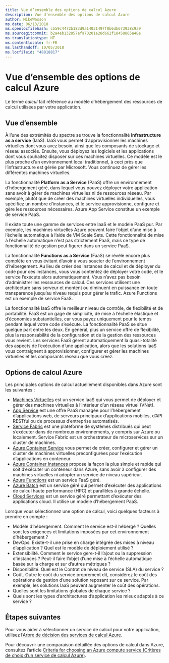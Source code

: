 ```yaml
---
title: Vue d’ensemble des options de calcul Azure
description: Vue d’ensemble des options de calcul Azure
author: MikeWasson
ms.date: 06/13/2018
ms.openlocfilehash: cb59c4472b183d9a14031497f0b6db673938c9a9
ms.sourcegitcommit: b2a4eb132857afa70201e28d662f18458865a48e
ms.translationtype: HT
ms.contentlocale: fr-FR
ms.lasthandoff: 10/05/2018
ms.locfileid: "48818817"
---
```

# <a name="overview-of-azure-compute-options"></a>Vue d’ensemble des options de calcul Azure

Le terme *calcul* fait référence au modèle d’hébergement des ressources de calcul utilisées par votre application. 

## <a name="overview"></a>Vue d’ensemble

À l’une des extrémités du spectre se trouve la fonctionnalité **infrastructure as a service** (IaaS). IaaS vous permet d’approvisionner les machines virtuelles dont vous avez besoin, ainsi que les composants de stockage et réseau associés. Ensuite, vous déployez les logiciels et les applications dont vous souhaitez disposer sur ces machines virtuelles. Ce modèle est le plus proche d’un environnement local traditionnel, à ceci près que l’infrastructure est gérée par Microsoft. Vous continuez de gérer les différentes machines virtuelles.  

La fonctionnalité **Platform as a Service** (PaaS) offre un environnement d’hébergement géré, dans lequel vous pouvez déployer votre application sans avoir à gérer de machines virtuelles ni de ressources réseau. Par exemple, plutôt que de créer des machines virtuelles individuelles, vous spécifiez un nombre d’instances, et le service approvisionne, configure et gère les ressources nécessaires. Azure App Service constitue un exemple de service PaaS.

Il existe toute une gamme de services entre IaaS et le modèle PaaS pur. Par exemple, les machines virtuelles Azure peuvent faire l’objet d’une mise à l’échelle automatique à l’aide de VM Scale Sets. Cette fonctionnalité de mise à l’échelle automatique n’est pas strictement PaaS, mais ce type de fonctionnalité de gestion peut figurer dans un service PaaS.

La fonctionnalité **Functions as a Service** (FaaS) se révèle encore plus complète en vous évitant d’avoir à vous soucier de l’environnement d’hébergement. Au lieu de créer des instances de calcul et de déployer du code pour ces instances, vous vous contentez de déployer votre code, et le service l’exécute alors automatiquement. Vous n’avez pas besoin d’administrer les ressources de calcul. Ces services utilisent une architecture sans serveur et montent ou diminuent en puissance en toute transparence jusqu’au niveau requis pour gérer le trafic. Azure Functions est un exemple de service FaaS.

La fonctionnalité IaaS offre le meilleur niveau de contrôle, de flexibilité et de portabilité. FaaS est un gage de simplicité, de mise à l’échelle élastique et d’économies substantielles, car vous payez uniquement pour le temps pendant lequel votre code s’exécute. La fonctionnalité PaaS se situe quelque part entre les deux. En général, plus un service offre de flexibilité, plus la responsabilité de la configuration et de la gestion des ressources vous revient. Les services FaaS gèrent automatiquement la quasi-totalité des aspects de l’exécution d’une application, alors que les solutions IaaS vous contraignent à approvisionner, configurer et gérer les machines virtuelles et les composants réseau que vous créez.

## <a name="azure-compute-options"></a>Options de calcul Azure

Les principales options de calcul actuellement disponibles dans Azure sont les suivantes :

- [Machines Virtuelles](/azure/virtual-machines/) est un service IaaS qui vous permet de déployer et gérer des machines virtuelles à l’intérieur d’un réseau virtuel (VNet).
- [App Service](/azure/app-service/app-service-value-prop-what-is) est une offre PaaS managée pour l’hébergement d’applications web, de serveurs principaux d’applications mobiles, d’API RESTful ou de processus d’entreprise automatisés.
- [Service Fabric](/azure/service-fabric/service-fabric-overview) est une plateforme de systèmes distribués qui peut s’exécuter dans de nombreux environnements, y compris sur Azure ou localement. Service Fabric est un orchestrateur de microservices sur un cluster de machines. 
- [Azure Container Service](/azure/container-service/container-service-intro) vous permet de créer, configurer et gérer un cluster de machines virtuelles préconfigurées pour l’exécution d’applications en conteneur.
- [Azure Container Instances](/azure/container-instances/container-instances-overview) propose la façon la plus simple et rapide qui soit d’exécuter un conteneur dans Azure, sans avoir à configurer des machines virtuelles ni adopter un service de niveau supérieur.
- [Azure Functions](/azure/azure-functions/functions-overview) est un service FaaS géré.
- [Azure Batch](/azure/batch/batch-technical-overview) est un service géré qui permet d’exécuter des applications de calcul haute performance (HPC) et parallèles à grande échelle.
- [Cloud Services](/azure/cloud-services/cloud-services-choose-me) est un service géré permettant d’exécuter des applications cloud. Il utilise un modèle d’hébergement PaaS. 

Lorsque vous sélectionnez une option de calcul, voici quelques facteurs à prendre en compte :

- Modèle d’hébergement. Comment le service est-il hébergé ? Quelles sont les exigences et limitations imposées par cet environnement d’hébergement ? 
- DevOps. Existe-t-il une prise en charge intégrée des mises à niveau d’application ? Quel est le modèle de déploiement utilisé ?
- Extensibilité. Comment le service gère-t-il l’ajout ou la suppression d’instances ? Peut-il faire l’objet d’une mise à l’échelle automatique basée sur la charge et sur d’autres métriques ? 
- Disponibilité. Quel est le Contrat de niveau de service (SLA) du service ? 
- Coût. Outre le coût du service proprement dit, considérez le coût des opérations de gestion d’une solution reposant sur ce service. Par exemple, les solutions IaaS peuvent augmenter le coût des opérations.
- Quelles sont les limitations globales de chaque service ? 
- Quels sont les types d’architectures d’application les mieux adaptés à ce service ? 

## <a name="next-steps"></a>Étapes suivantes

Pour vous aider à sélectionner un service de calcul pour votre application, utilisez l’[Arbre de décision des services de calcul Azure](./compute-decision-tree.md).

Pour découvrir une comparaison détaillée des options de calcul dans Azure, consultez l’article [Criteria for choosing an Azure compute service (Critères de choix d’un service de calcul Azure)](./compute-comparison.md).
